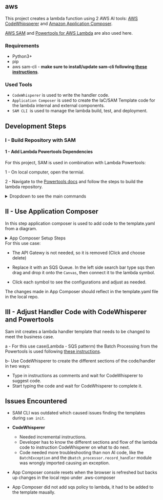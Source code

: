 ## aws

This project creates a lambda function using 2 AWS AI tools: [AWS CodeWhipsperer](https://docs.aws.amazon.com/codewhisperer/latest/userguide/what-is-cwspr.html) and [Amazon Application Composer](https://aws.amazon.com/application-composer/).

[AWS SAM](https://docs.aws.amazon.com/serverless-application-model/latest/developerguide/what-is-sam.html) and [Powertools for AWS Lambda](https://docs.powertools.aws.dev/lambda/python/latest/) are also used here.

### Requirements
- Python3+
- pip
- aws sam-cli - **make sure to install/update sam-cli following [these instructions](https://docs.aws.amazon.com/serverless-application-model/latest/developerguide/install-sam-cli.html#install-sam-cli-instructions)**.

### Used Tools
- `CodeWhisperer` is used to write the handler code.
- `Application Composer` is used to create the IaC/SAM Template code for the lambda internal and external components.
- `SAM CLI `is used to manage the lambda build, test, and deployment.

## Development Steps

### I - Build Repository with SAM
#### 1 - Add Lambda Powertools Dependencies
For this project, SAM is used in combination with Lambda Powertools:

1 - On local computer, open the termial.

2 - Navigate to the [Powertools docs](https://docs.powertools.aws.dev/lambda/python/latest/#quick-getting-started) and follow the steps to build the lambda repository.

<details>
<summary>Dropdown to see the main commands</summary>
<br>    

```
pip install "aws-lambda-powertools
```
```
pip install "aws-lambda-powertools[aws-sdk]
```
```
sam init --app-template hello-world-powertools-python --name sam-app --package-type Zip --runtime python3.11 --no-tracing
```
The above comands will build the repo with all the needed files and directories.
</details>

## II - Use Application Composer
In this step application composer is used to add code to the template.yaml from a diagram.
<details>
<summary>App Composer Setup Steps</summary>
<br>
a - Go to the Application Composer console 

b - Choose `Create New Project`

c - Go through the tutorial or skip it

d - In the top right corner, go to Menu -> Project Folder -> Choose the folder where SAM create the template. 

The template diagram should now be visible in the `Canvas` section of App Composer.
</details>
For this use case: 

- The API Gatewy is not needed, so it is removed (Click and choose delete)

- Replace it with an SQS Queue. In the left side search bar type sqs then drag and drop it onto the `Canvas`, then connect it to the lambda symbol.

- Click each symbol to see the configurations and adjust as needed.

The changes made in App Composer should reflect in the template.yaml file in the local repo.

## III - Adjust Handler Code with CodeWhisperer and Powertools
Sam init creates a lambda handler template that needs to be changed to meet the business case.

a - For this use case(Lambda - SQS patterm) the Batch Processing from the Powertools is used following [these instructions](https://docs.powertools.aws.dev/lambda/python/latest/utilities/batch/#getting-started).

b- Use CodeWhisperer to create the different sections of the code/handler in two ways:
  - Type in instructions as comments and wait for CodeWhisperer to suggest code.
  - Start typing the code and wait for CodeWhisperer to complete it.


## Issues Encountered

- SAM CLI was outdated which caused issues finding the templates during `sam init`.

- **CodeWhisperer** 
    - Needed incremental instructions.
    - Developer has to know the different sections and flow of the lambda code to instruction CodeWhisperer on what to do next.
    - Code needed more troubleshooting than non AI code, like the `BatchException` and the `@batch_processor.record_handler` module was wrongly imported causing an exception.

- App Composer console resets when the browser is refreshed but backs up changes in the local repo under .aws-composer

- App Composer did not add sqs policy to lambda, it had to be added to the template maually.